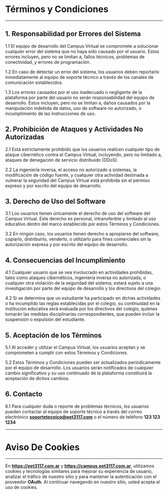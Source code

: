 # Términos y Condiciones

---

## 1. Responsabilidad por Errores del Sistema

<p>1.1 El equipo de desarrollo del Campus Virtual se compromete a solucionar cualquier error del sistema que no haya sido causado por el usuario. Estos errores incluyen, pero no se limitan a, fallos técnicos, problemas de conectividad, y errores de programación.</p>

<p>1.2 En caso de detectar un error del sistema, los usuarios deben reportarlo inmediatamente al equipo de soporte técnico a través de los canales de comunicación establecidos.</p>

<p>1.3 Los errores causados por el uso inadecuado o negligente de la plataforma por parte del usuario no serán responsabilidad del equipo de desarrollo. Estos incluyen, pero no se limitan a, daños causados por la manipulación indebida de datos, uso de software no autorizado, o incumplimiento de las instrucciones de uso.</p>

## 2. Prohibición de Ataques y Actividades No Autorizadas

<p>2.1 Está estrictamente prohibido que los usuarios realicen cualquier tipo de ataque cibernético contra el Campus Virtual, incluyendo, pero no limitado a, ataques de denegación de servicio distribuido (DDoS).</p>

<p>2.2 La ingeniería inversa, el acceso no autorizado a sistemas, la modificación de código fuente, y cualquier otra actividad destinada a vulnerar la seguridad del Campus Virtual está prohibida sin el permiso expreso y por escrito del equipo de desarrollo.</p>

## 3. Derecho de Uso del Software

<p>3.1 Los usuarios tienen únicamente el derecho de uso del software del Campus Virtual. Este derecho es personal, intransferible y limitado al uso educativo dentro del marco establecido por estos Términos y Condiciones.</p>

<p>3.2 En ningún caso, los usuarios tienen derecho a apropiarse del software, copiarlo, distribuirlo, venderlo, o utilizarlo para fines comerciales sin la autorización expresa y por escrito del equipo de desarrollo.</p>

## 4. Consecuencias del Incumplimiento

<p>4.1 Cualquier usuario que se vea involucrado en actividades prohibidas, tales como ataques cibernéticos, ingeniería inversa no autorizada, o cualquier otra violación de la seguridad del sistema, estará sujeto a una investigación por parte del equipo de desarrollo y los directivos del colegio.</p>

<p>4.2 Si se determina que un estudiante ha participado en dichas actividades o ha incumplido las reglas establecidas por el colegio, su continuidad en la institución educativa será evaluada por los directivos del colegio, quienes tomarán las medidas disciplinarias correspondientes, que pueden incluir la suspensión o expulsión del estudiante.</p>

## 5. Aceptación de los Términos

<p>5.1 Al acceder y utilizar el Campus Virtual, los usuarios aceptan y se comprometen a cumplir con estos Términos y Condiciones.</p>

<p>5.2 Estos Términos y Condiciones pueden ser actualizados periódicamente por el equipo de desarrollo. Los usuarios serán notificados de cualquier cambio significativo y su uso continuado de la plataforma constituirá la aceptación de dichos cambios.</p>

## 6. Contacto

6.1 Para cualquier duda o reporte de problemas técnicos, los usuarios pueden contactar al equipo de soporte técnico a través del correo electrónico **soportetecnico@eet3117.com** o el número de teléfono **123 123 1234**

---

# Aviso De Cookies<a name="cookies"></a>

---

En **https://eet3117.com.ar** y **https://campus.eet3117.com.ar**, utilizamos cookies y tecnologías similares para mejorar su experiencia de usuario, analizar el tráfico de nuestro sitio y para mantener la autenticación con el proveedor **OAuth**. Al continuar navegando en nuestro sitio, usted acepta el uso de cookies.